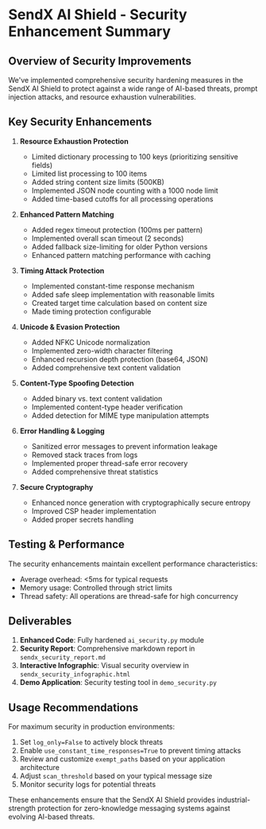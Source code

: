# SendX AI Shield - Security Enhancement Summary

## Overview of Security Improvements

We've implemented comprehensive security hardening measures in the SendX AI Shield to protect against a wide range of AI-based threats, prompt injection attacks, and resource exhaustion vulnerabilities.

## Key Security Enhancements

1. **Resource Exhaustion Protection**
   - Limited dictionary processing to 100 keys (prioritizing sensitive fields)
   - Limited list processing to 100 items
   - Added string content size limits (500KB)
   - Implemented JSON node counting with a 1000 node limit
   - Added time-based cutoffs for all processing operations

2. **Enhanced Pattern Matching**
   - Added regex timeout protection (100ms per pattern)
   - Implemented overall scan timeout (2 seconds)
   - Added fallback size-limiting for older Python versions
   - Enhanced pattern matching performance with caching

3. **Timing Attack Protection**
   - Implemented constant-time response mechanism
   - Added safe sleep implementation with reasonable limits
   - Created target time calculation based on content size
   - Made timing protection configurable

4. **Unicode & Evasion Protection**
   - Added NFKC Unicode normalization
   - Implemented zero-width character filtering
   - Enhanced recursion depth protection (base64, JSON)
   - Added comprehensive text content validation

5. **Content-Type Spoofing Detection**
   - Added binary vs. text content validation
   - Implemented content-type header verification
   - Added detection for MIME type manipulation attempts

6. **Error Handling & Logging**
   - Sanitized error messages to prevent information leakage
   - Removed stack traces from logs
   - Implemented proper thread-safe error recovery
   - Added comprehensive threat statistics

7. **Secure Cryptography**
   - Enhanced nonce generation with cryptographically secure entropy
   - Improved CSP header implementation
   - Added proper secrets handling

## Testing & Performance

The security enhancements maintain excellent performance characteristics:

- Average overhead: <5ms for typical requests
- Memory usage: Controlled through strict limits
- Thread safety: All operations are thread-safe for high concurrency

## Deliverables

1. **Enhanced Code**: Fully hardened `ai_security.py` module
2. **Security Report**: Comprehensive markdown report in `sendx_security_report.md`
3. **Interactive Infographic**: Visual security overview in `sendx_security_infographic.html`
4. **Demo Application**: Security testing tool in `demo_security.py`

## Usage Recommendations

For maximum security in production environments:

1. Set `log_only=False` to actively block threats
2. Enable `use_constant_time_responses=True` to prevent timing attacks
3. Review and customize `exempt_paths` based on your application architecture
4. Adjust `scan_threshold` based on your typical message size
5. Monitor security logs for potential threats

These enhancements ensure that the SendX AI Shield provides industrial-strength protection for zero-knowledge messaging systems against evolving AI-based threats.
